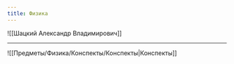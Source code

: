 ```yaml
---
title: Физика
---
```


![[Шацкий Александр Владимирович]]

---

![[Предметы/Физика/Конспекты/Конспекты|Конспекты]]